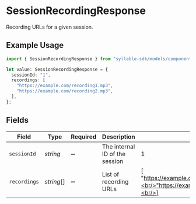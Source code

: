 # SessionRecordingResponse

Recording URLs for a given session.

## Example Usage

```typescript
import { SessionRecordingResponse } from "syllable-sdk/models/components";

let value: SessionRecordingResponse = {
  sessionId: "1",
  recordings: [
    "https://example.com/recording1.mp3",
    "https://example.com/recording2.mp3",
  ],
};
```

## Fields

| Field                                                                          | Type                                                                           | Required                                                                       | Description                                                                    | Example                                                                        |
| ------------------------------------------------------------------------------ | ------------------------------------------------------------------------------ | ------------------------------------------------------------------------------ | ------------------------------------------------------------------------------ | ------------------------------------------------------------------------------ |
| `sessionId`                                                                    | *string*                                                                       | :heavy_minus_sign:                                                             | The internal ID of the session                                                 | 1                                                                              |
| `recordings`                                                                   | *string*[]                                                                     | :heavy_minus_sign:                                                             | List of recording URLs                                                         | [<br/>"https://example.com/recording1.mp3",<br/>"https://example.com/recording2.mp3"<br/>] |